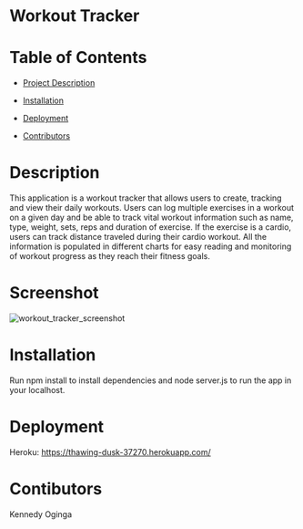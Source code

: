 # Workout Tracker

# Table of Contents
* [Project Description](#Description)

* [Installation](#Installation)

* [Deployment](#Deployment)

* [Contributors](#Contributors)


# Description
This application is a workout tracker that allows users to create, tracking and view their daily workouts. Users can log multiple exercises in a workout on a given day and be able to track vital workout information such as name, type, weight, sets, reps and duration of exercise. If the exercise is a cardio, users can track distance traveled during their cardio workout. All the information is populated in different charts for easy reading and monitoring of workout progress as they reach their fitness goals.

# Screenshot
![workout_tracker_screenshot](https://user-images.githubusercontent.com/72943649/103958732-58254c80-5113-11eb-86d2-5d62460662a2.PNG)


# Installation
Run npm install to install dependencies and node server.js to run the app in your localhost.


# Deployment
Heroku: https://thawing-dusk-37270.herokuapp.com/

# Contibutors
Kennedy Oginga
